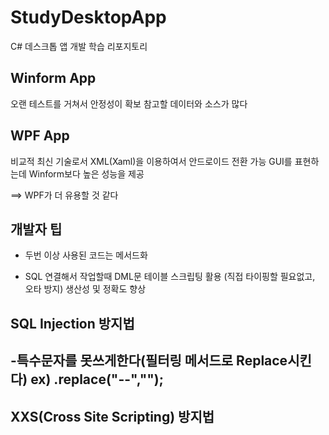 # StudyDesktopApp
C# 데스크톱 앱 개발 학습 리포지토리

## Winform App
오랜 테스트를 거쳐서 안정성이 확보
참고할 데이터와 소스가 많다

## WPF App
비교적 최신 기술로서 XML(Xaml)을 이용하여서 안드로이드 전환 가능
GUI를 표현하는데 Winform보다 높은 성능을 제공

==> WPF가 더 유용할 것 같다

## 개발자 팁
- 두번 이상 사용된 코드는 메서드화

- SQL 연결해서 작업할때 DML문 테이블 스크립팅 활용 (직접 타이핑할 필요없고, 오타 방지) 생산성 및 정확도 향상


## SQL Injection 방지법
-특수문자를 못쓰게한다(필터링 메서드로 Replace시킨다) ex) .replace("--","");
-

## XXS(Cross Site Scripting) 방지법
